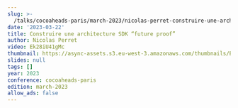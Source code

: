 ```yaml
---
slug: >-
  /talks/cocoaheads-paris/march-2023/nicolas-perret-construire-une-architecture-sdk-future-proof
date: '2023-03-22'
title: Construire une architecture SDK “future proof”
author: Nicolas Perret
video: Ek28iU41gMc
thumbnail: https://async-assets.s3.eu-west-3.amazonaws.com/thumbnails/Ek28iU41gMc.jpg
slides: null
tags: []
year: 2023
conference: cocoaheads-paris
edition: march-2023
allow_ads: false
---
```


